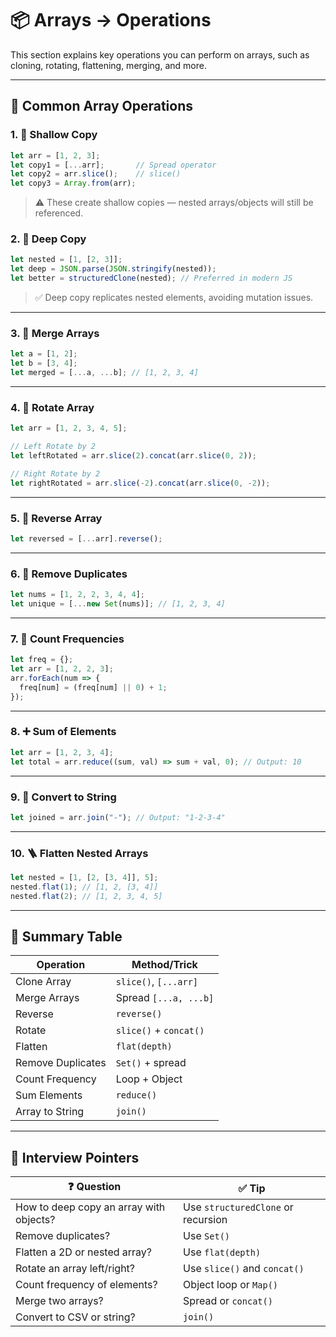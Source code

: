 # 📦 Arrays → Operations

This section explains key operations you can perform on arrays, such as cloning, rotating, flattening, merging, and more.

---

## 🔄 Common Array Operations

### 1. 🧬 Shallow Copy
```js
let arr = [1, 2, 3];
let copy1 = [...arr];       // Spread operator
let copy2 = arr.slice();    // slice()
let copy3 = Array.from(arr);
```
> ⚠️ These create shallow copies — nested arrays/objects will still be referenced.

### 2. 🧬 Deep Copy
```js
let nested = [1, [2, 3]];
let deep = JSON.parse(JSON.stringify(nested));
let better = structuredClone(nested); // Preferred in modern JS
```
> ✅ Deep copy replicates nested elements, avoiding mutation issues.

---

### 3. 🔗 Merge Arrays
```js
let a = [1, 2];
let b = [3, 4];
let merged = [...a, ...b]; // [1, 2, 3, 4]
```

---

### 4. 🔄 Rotate Array
```js
let arr = [1, 2, 3, 4, 5];

// Left Rotate by 2
let leftRotated = arr.slice(2).concat(arr.slice(0, 2));

// Right Rotate by 2
let rightRotated = arr.slice(-2).concat(arr.slice(0, -2));
```

---

### 5. 🔁 Reverse Array
```js
let reversed = [...arr].reverse();
```

---

### 6. 🚫 Remove Duplicates
```js
let nums = [1, 2, 2, 3, 4, 4];
let unique = [...new Set(nums)]; // [1, 2, 3, 4]
```

---

### 7. 🧾 Count Frequencies
```js
let freq = {};
let arr = [1, 2, 2, 3];
arr.forEach(num => {
  freq[num] = (freq[num] || 0) + 1;
});
```

---

### 8. ➕ Sum of Elements
```js
let arr = [1, 2, 3, 4];
let total = arr.reduce((sum, val) => sum + val, 0); // Output: 10
```

---

### 9. 🔡 Convert to String
```js
let joined = arr.join("-"); // Output: "1-2-3-4"
```

---

### 10. 🪜 Flatten Nested Arrays
```js
let nested = [1, [2, [3, 4]], 5];
nested.flat(1); // [1, 2, [3, 4]]
nested.flat(2); // [1, 2, 3, 4, 5]
```

---

## 📌 Summary Table

| Operation            | Method/Trick               |
|----------------------|----------------------------|
| Clone Array          | `slice()`, `[...arr]`      |
| Merge Arrays         | Spread `[...a, ...b]`      |
| Reverse              | `reverse()`                |
| Rotate               | `slice()` + `concat()`     |
| Flatten              | `flat(depth)`              |
| Remove Duplicates    | `Set()` + spread           |
| Count Frequency      | Loop + Object              |
| Sum Elements         | `reduce()`                 |
| Array to String      | `join()`                   |

---

## 💬 Interview Pointers

| ❓ Question                                 | ✅ Tip                          |
|--------------------------------------------|----------------------------------|
| How to deep copy an array with objects?    | Use `structuredClone` or recursion |
| Remove duplicates?                         | Use `Set()`                      |
| Flatten a 2D or nested array?              | Use `flat(depth)`                |
| Rotate an array left/right?                | Use `slice()` and `concat()`     |
| Count frequency of elements?               | Object loop or `Map()`           |
| Merge two arrays?                          | Spread or `concat()`             |
| Convert to CSV or string?                  | `join()`                         |
